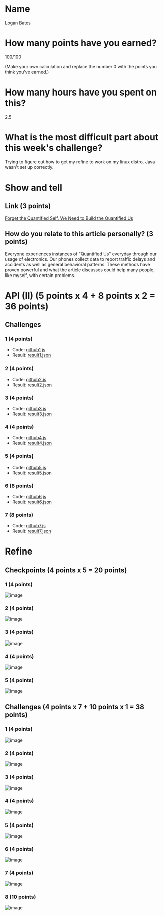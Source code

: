 # Name

Logan Bates

# How many points have you earned?

100/100

(Make your own calculation and replace the number 0 with the points you think you've earned.)

# How many hours have you spent on this?

2.5

# What is the most difficult part about this week's challenge?

Trying to figure out how to get my refine to work on my linux distro. Java wasn't set up correctly.

# Show and tell

## Link (3 points)

[Forget the Quantified Self. We Need to Build the Quantified Us](http://www.wired.com/2014/04/forget-the-quantified-self-we-need-to-build-the-quantified-us)

## How do you relate to this article personally? (3 points)

Everyone experiences instances of "Quantified Us" everyday through our usage of electronics. Our phones collect data to report traffic delays and accidents as well as general behavioral patterns. These methods have proven powerful and what the article discusses could help many people, like myself, with certain problems.

# API (II) (5 points x 4 + 8 points x 2 = 36 points)

## Challenges

### 1 (4 points)

* Code: [github1.js](github1.js)
* Result: [result1.json](result1.json)

### 2 (4 points)

* Code: [github2.js](github23.js)
* Result: [result2.json](result2.json)

### 3 (4 points)

* Code: [github3.js](github3.js)
* Result: [result3.json](result.json)

### 4 (4 points)

* Code: [github4.js](github4.js)
* Result: [result4.json](result4.json)

### 5 (4 points)

* Code: [github5.js](github5.js)
* Result: [result5.json](result5.json)

### 6 (8 points)

* Code: [github6.js](github6.js)
* Result: [result6.json](result6.json)

### 7 (8 points)

* Code: [github7.js](github7.js)
* Result: [result7.json](result7.json)


# Refine

## Checkpoints (4 points x 5 = 20 points)

### 1 (4 points)

![image](checkpoint1.png?raw=true)

### 2 (4 points)

![image](checkpoint2.png?raw=true)

### 3 (4 points)

![image](checkpoint3.png?raw=true)

### 4 (4 points)

![image](checkpoint4.png?raw=true)

### 5 (4 points)

![image](checkpoint5.png?raw=true)

## Challenges (4 points x 7 + 10 points x 1 = 38 points)

### 1 (4 points)

![image](challenge1.png?raw=true)

### 2 (4 points)

![image](challenge2.png?raw=true)

### 3 (4 points)

![image](challenge3.png?raw=true)

### 4 (4 points)

![image](challenge4.png?raw=true)

### 5 (4 points)

![image](challenge5.png?raw=true)

### 6 (4 points)

![image](challenge6.png?raw=true)

### 7 (4 points)

![image](challenge7.png?raw=true)

### 8 (10 points)

![image](challenge8.png?raw=true)
